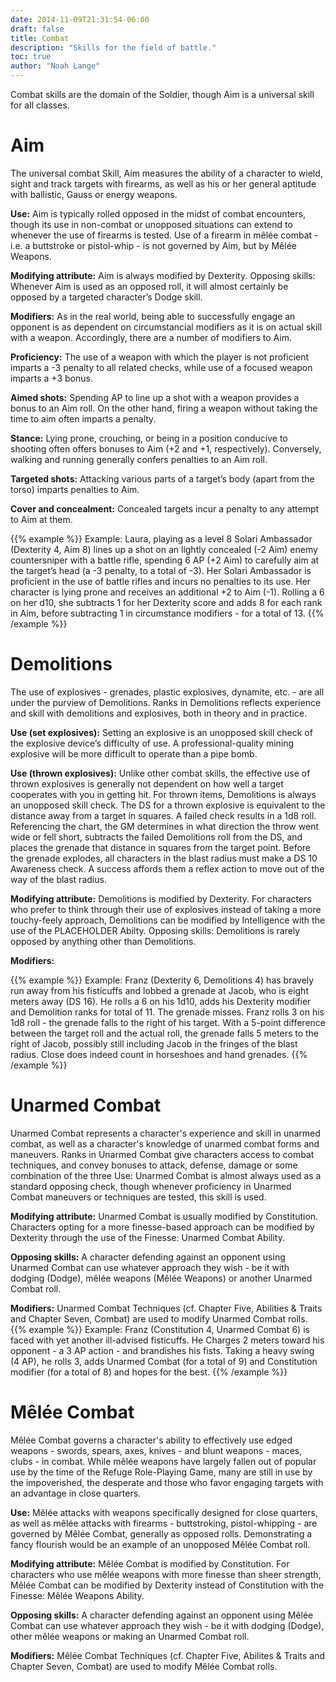 ```yaml
---
date: 2014-11-09T21:31:54-06:00
draft: false
title: Combat
description: "Skills for the field of battle."
toc: true
author: "Noah Lange"
---
```

Combat skills are the domain of the Soldier, though Aim is a universal skill for all classes.
# Aim
The universal combat Skill, Aim measures the ability of a character to wield, sight and track targets with firearms, as well as his or her general aptitude with ballistic, Gauss or energy weapons.

**Use:** Aim is typically rolled opposed in the midst of combat encounters, though its use in non-combat or unopposed situations can extend to whenever the use of firearms is tested. Use of a firearm in mêlée combat - i.e. a buttstroke or pistol-whip - is not governed by Aim, but by Mêlée Weapons.

**Modifying attribute:** Aim is always modified by Dexterity.
Opposing skills: Whenever Aim is used as an opposed roll, it will almost certainly be opposed by a targeted character’s Dodge skill.

**Modifiers:** As in the real world, being able to successfully engage an opponent is as dependent on circumstancial modifiers as it is on actual skill with a weapon. Accordingly, there are a number of modifiers to Aim.

**Proficiency:** The use of a weapon with which the player is not proficient imparts a -3 penalty to all related checks, while use of a focused weapon imparts a +3 bonus.

**Aimed shots:** Spending AP to line up a shot with a weapon provides a bonus to an Aim roll. On the other hand, firing a weapon without taking the time to aim often imparts a penalty.

**Stance:** Lying prone, crouching, or being in a position conducive to shooting often offers bonuses to Aim (+2 and +1, respectively). Conversely, walking and running generally confers penalties to an Aim roll.

**Targeted shots:** Attacking various parts of a target’s body (apart from the torso) imparts penalties to Aim.

**Cover and concealment:** Concealed targets incur a penalty to any attempt to Aim at them.

{{% example %}}
Example: Laura, playing as a level 8 Solari Ambassador (Dexterity 4, Aim 8) lines up a shot on an lightly concealed (-2 Aim) enemy countersniper with a battle rifle, spending 6 AP (+2 Aim) to carefully aim at the target’s head (a -3 penalty, to a total of -3). Her Solari Ambassador is proficient in the use of battle rifles and incurs no penalties to its use. Her character is lying prone and receives an additional +2 to Aim (-1). Rolling a 6 on her d10, she subtracts 1 for her Dexterity score and adds 8 for each rank in Aim, before subtracting 1 in circumstance modifiers - for a total of 13.
{{% /example %}}

# Demolitions
The use of explosives - grenades, plastic explosives, dynamite, etc. - are all under the purview of Demolitions. Ranks in Demolitions reflects experience and skill with demolitions and explosives, both in theory and in practice.

**Use (set explosives):** Setting an explosive is an unopposed skill check of the explosive device’s difficulty of use. A professional-quality mining explosive will be more difficult to operate than a pipe bomb.

**Use (thrown explosives):** Unlike other combat skills, the effective use of thrown explosives is generally not dependent on how well a target cooperates with you in getting hit. For thrown items, Demolitions is always an unopposed skill check. The DS for a thrown explosive is equivalent to the distance away from a target in squares. A failed check results in a 1d8 roll. Referencing the chart, the GM determines in what direction the throw went wide or fell short, subtracts the failed Demolitions roll from the DS, and places the grenade that distance in squares from the target point. Before the grenade explodes, all characters in the blast radius must make a DS 10 Awareness check. A success affords them a reflex action to move out of the way of the blast radius.

**Modifying attribute:** Demolitions is modified by Dexterity. For characters who prefer to think through their use of explosives instead of taking a more touchy-feely approach, Demolitions can be modified by Intelligence with the use of the PLACEHOLDER Abilty.
Opposing skills: Demolitions is rarely opposed by anything other than Demolitions.

**Modifiers:**

{{% example %}}
Example: Franz (Dexterity 6, Demolitions 4) has bravely run away from his fisticuffs and lobbed a grenade at Jacob, who is eight meters away (DS 16). He rolls a 6 on his 1d10, adds his Dexterity modifier and Demolition ranks for total of 11. The grenade misses. Franz rolls 3 on his 1d8 roll - the grenade falls to the right of his target. With a 5-point difference between the target roll and the actual roll, the grenade falls 5 meters to the right of Jacob, possibly still including Jacob in the fringes of the blast radius. Close does indeed count in horseshoes and hand grenades.
{{% /example %}}

# Unarmed Combat
Unarmed Combat represents a character's experience and skill in unarmed combat, as well as a character's knowledge of unarmed combat forms and maneuvers. Ranks in Unarmed Combat give characters access to combat techniques, and convey bonuses to attack, defense, damage or some combination of the three
Use: Unarmed Combat is almost always used as a standard opposing check, though whenever proficiency in Unarmed Combat maneuvers or techniques are tested, this skill is used.

**Modifying attribute:** Unarmed Combat is usually modified by Constitution. Characters opting for a more finesse-based approach can be modified by Dexterity through the use of the Finesse: Unarmed Combat Ability.

**Opposing skills:** A character defending against an opponent using Unarmed Combat can use whatever approach they wish - be it with dodging (Dodge), mêlée weapons (Mêlée Weapons) or another Unarmed Combat roll.

**Modifiers:** Unarmed Combat Techniques (cf. Chapter Five, Abilities & Traits and Chapter Seven, Combat) are used to modify Unarmed Combat rolls.
{{% example %}}
Example: Franz (Constitution 4, Unarmed Combat 6) is faced with yet another ill-advised fisticuffs. He Charges 2 meters toward his opponent - a 3 AP action - and brandishes his fists. Taking a heavy swing (4 AP), he rolls 3, adds Unarmed Combat (for a total of 9) and Constitution modifier (for a total of 8) and hopes for the best.
{{% /example %}}
# Mêlée Combat
Mêlée Combat governs a character's ability to effectively use edged weapons - swords, spears, axes, knives - and blunt weapons - maces, clubs - in combat. While mêlée weapons have largely fallen out of popular use by the time of the Refuge Role-Playing Game, many are still in use by the impoverished, the desperate and those who favor engaging targets with an advantage in close quarters.

**Use:** Mêlée attacks with weapons specifically designed for close quarters, as well as mêlée attacks with firearms - buttstroking, pistol-whipping - are governed by Mêlée Combat, generally as opposed rolls. Demonstrating a fancy flourish would be an example of an unopposed Mêlée Combat roll.

**Modifying attribute:** Mêlée Combat is modified by Constitution. For characters who use mêlée weapons with more finesse than sheer strength, Mêlée Combat can be modified by Dexterity instead of Constitution with the Finesse: Mêlée Weapons Ability.

**Opposing skills:** A character defending against an opponent using Mêlée Combat can use whatever approach they wish - be it with dodging (Dodge), other mêlée weapons or making an Unarmed Combat roll.

**Modifiers:** Mêlée Combat Techniques (cf. Chapter Five, Abilites & Traits and Chapter Seven, Combat) are used to modify Mêlée Combat rolls.
